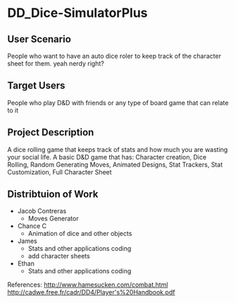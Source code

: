 # DD_Dice-SimulatorPlus

## User Scenario
  People who want to have an auto dice roler to keep track of the character sheet for them. yeah nerdy right?
## Target Users
  People who play D&D with friends or any type of board game that can relate to it
## Project Description
  A dice rolling game that keeps track of stats and how much you are wasting your social life. 
  A basic D&D game that has:
  Character creation,
  Dice Rolling,
  Random Generating Moves,
  Animated Designs,
  Stat Trackers,
  Stat Customization,
  Full Character Sheet
## Distribtuion of Work
+ Jacob Contreras
  - Moves Generator
+ Chance C
  - Animation of dice and other objects
+ James
  - Stats and other applications coding
  - add character sheets
+ Ethan
  - Stats and other applications coding



References:
http://www.hamesucken.com/combat.html
http://cadwe.free.fr/cadr/DD4/Player's%20Handbook.pdf


